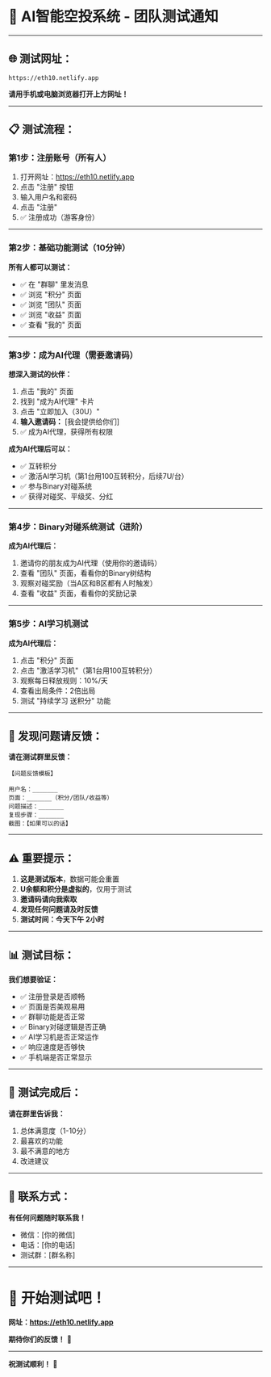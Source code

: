 # 🚀 **AI智能空投系统 - 团队测试通知**

---

## 🌐 **测试网址：**

```
https://eth10.netlify.app
```

**请用手机或电脑浏览器打开上方网址！**

---

## 📋 **测试流程：**

### **第1步：注册账号（所有人）**

1. 打开网址：https://eth10.netlify.app
2. 点击 "注册" 按钮
3. 输入用户名和密码
4. 点击 "注册"
5. ✅ 注册成功（游客身份）

---

### **第2步：基础功能测试（10分钟）**

**所有人都可以测试：**

- ✅ 在 "群聊" 里发消息
- ✅ 浏览 "积分" 页面
- ✅ 浏览 "团队" 页面
- ✅ 浏览 "收益" 页面
- ✅ 查看 "我的" 页面

---

### **第3步：成为AI代理（需要邀请码）**

**想深入测试的伙伴：**

1. 点击 "我的" 页面
2. 找到 "成为AI代理" 卡片
3. 点击 "立即加入（30U）"
4. **输入邀请码：** [我会提供给你们]
5. ✅ 成为AI代理，获得所有权限

**成为AI代理后可以：**
- ✅ 互转积分
- ✅ 激活AI学习机（第1台用100互转积分，后续7U/台）
- ✅ 参与Binary对碰系统
- ✅ 获得对碰奖、平级奖、分红

---

### **第4步：Binary对碰系统测试（进阶）**

**成为AI代理后：**

1. 邀请你的朋友成为AI代理（使用你的邀请码）
2. 查看 "团队" 页面，看看你的Binary树结构
3. 观察对碰奖励（当A区和B区都有人时触发）
4. 查看 "收益" 页面，看看你的奖励记录

---

### **第5步：AI学习机测试**

**成为AI代理后：**

1. 点击 "积分" 页面
2. 点击 "激活学习机"（第1台用100互转积分）
3. 观察每日释放规则：10%/天
4. 查看出局条件：2倍出局
5. 测试 "持续学习 送积分" 功能

---

## 🐛 **发现问题请反馈：**

**请在测试群里反馈：**

```
【问题反馈模板】

用户名：_______
页面：_______（积分/团队/收益等）
问题描述：_______
复现步骤：_______
截图：【如果可以的话】
```

---

## ⚠️ **重要提示：**

1. **这是测试版本**，数据可能会重置
2. **U余额和积分是虚拟的**，仅用于测试
3. **邀请码请向我索取**
4. **发现任何问题请及时反馈**
5. **测试时间：今天下午 2小时**

---

## 📊 **测试目标：**

**我们想要验证：**

- ✅ 注册登录是否顺畅
- ✅ 页面是否美观易用
- ✅ 群聊功能是否正常
- ✅ Binary对碰逻辑是否正确
- ✅ AI学习机是否正常运作
- ✅ 响应速度是否够快
- ✅ 手机端是否正常显示

---

## 🎯 **测试完成后：**

**请在群里告诉我：**

1. 总体满意度（1-10分）
2. 最喜欢的功能
3. 最不满意的地方
4. 改进建议

---

## 📱 **联系方式：**

**有任何问题随时联系我！**

- 微信：[你的微信]
- 电话：[你的电话]
- 测试群：[群名称]

---

# 🎉 **开始测试吧！**

**网址：https://eth10.netlify.app**

**期待你们的反馈！** 🚀

---

**祝测试顺利！** 💪





















